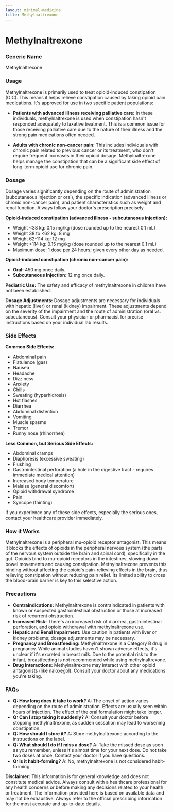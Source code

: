 ```yaml
---
layout: minimal-medicine
title: Methylnaltrexone
---
```


# Methylnaltrexone
### Generic Name
Methylnaltrexone

### Usage
Methylnaltrexone is primarily used to treat opioid-induced constipation (OIC).  This means it helps relieve constipation caused by taking opioid pain medications.  It's approved for use in two specific patient populations:

* **Patients with advanced illness receiving palliative care:**  In these individuals, methylnaltrexone is used when constipation hasn't responded adequately to laxative treatment.  This is a common issue for those receiving palliative care due to the nature of their illness and the strong pain medications often needed.

* **Adults with chronic non-cancer pain:** This includes individuals with chronic pain related to previous cancer or its treatment, who don't require frequent increases in their opioid dosage.  Methylnaltrexone helps manage the constipation that can be a significant side effect of long-term opioid use for chronic pain.

### Dosage

Dosage varies significantly depending on the route of administration (subcutaneous injection or oral), the specific indication (advanced illness or chronic non-cancer pain), and patient characteristics such as weight and renal function.  Always follow your doctor's prescription precisely.

**Opioid-induced constipation (advanced illness - subcutaneous injection):**

* Weight <38 kg: 0.15 mg/kg (dose rounded up to the nearest 0.1 mL)
* Weight 38 to <62 kg: 8 mg
* Weight 62-114 kg: 12 mg
* Weight >114 kg: 0.15 mg/kg (dose rounded up to the nearest 0.1 mL)
* Maximum dose: 1 dose per 24 hours; given every other day as needed.


**Opioid-induced constipation (chronic non-cancer pain):**

* **Oral:** 450 mg once daily.
* **Subcutaneous Injection:** 12 mg once daily.

**Pediatric Use:** The safety and efficacy of methylnaltrexone in children have not been established.

**Dosage Adjustments:**  Dosage adjustments are necessary for individuals with hepatic (liver) or renal (kidney) impairment.  These adjustments depend on the severity of the impairment and the route of administration (oral vs. subcutaneous). Consult your physician or pharmacist for precise instructions based on your individual lab results.


### Side Effects

**Common Side Effects:**

* Abdominal pain
* Flatulence (gas)
* Nausea
* Headache
* Dizziness
* Anxiety
* Chills
* Sweating (hyperhidrosis)
* Hot flashes
* Diarrhea
* Abdominal distention
* Vomiting
* Muscle spasms
* Tremor
* Runny nose (rhinorrhea)

**Less Common, but Serious Side Effects:**

* Abdominal cramps
* Diaphoresis (excessive sweating)
* Flushing
* Gastrointestinal perforation (a hole in the digestive tract - requires immediate medical attention)
* Increased body temperature
* Malaise (general discomfort)
* Opioid withdrawal syndrome
* Pain
* Syncope (fainting)

If you experience any of these side effects, especially the serious ones, contact your healthcare provider immediately.

### How it Works

Methylnaltrexone is a peripheral mu-opioid receptor antagonist.  This means it blocks the effects of opioids in the peripheral nervous system (the parts of the nervous system outside the brain and spinal cord), specifically in the gut.  Opioids bind to mu-opioid receptors in the intestines, slowing down bowel movements and causing constipation. Methylnaltrexone prevents this binding without affecting the opioid's pain-relieving effects in the brain, thus relieving constipation without reducing pain relief.  Its limited ability to cross the blood-brain barrier is key to this selective action.


### Precautions

* **Contraindications:** Methylnaltrexone is contraindicated in patients with known or suspected gastrointestinal obstruction or those at increased risk of recurrent obstruction.
* **Increased Risk:**  There's an increased risk of diarrhea, gastrointestinal perforation, and opioid withdrawal with methylnaltrexone use.
* **Hepatic and Renal Impairment:** Use caution in patients with liver or kidney problems; dosage adjustments may be necessary.
* **Pregnancy and Breastfeeding:** Methylnaltrexone is a Category B drug in pregnancy. While animal studies haven't shown adverse effects,  it's unclear if it's excreted in breast milk. Due to the potential risk to the infant, breastfeeding is not recommended while using methylnaltrexone.
* **Drug Interactions:**  Methylnaltrexone may interact with other opioid antagonists (like naloxegol). Consult your doctor about any medications you're taking.


### FAQs

* **Q: How long does it take to work?** A: The onset of action varies depending on the route of administration.  Effects are usually seen within hours of injection. The effect of the oral formulation might take longer.
* **Q: Can I stop taking it suddenly?** A:  Consult your doctor before stopping methylnaltrexone, as sudden cessation may lead to worsening constipation.
* **Q: How should I store it?** A: Store methylnaltrexone according to the instructions on the label.
* **Q: What should I do if I miss a dose?** A:  Take the missed dose as soon as you remember, unless it's almost time for your next dose. Do not take two doses at once. Contact your doctor if you have questions.
* **Q: Is it habit-forming?** A: No, methylnaltrexone is not considered habit-forming.


**Disclaimer:** This information is for general knowledge and does not constitute medical advice. Always consult with a healthcare professional for any health concerns or before making any decisions related to your health or treatment.  The information provided here is based on available data and may not be exhaustive. Always refer to the official prescribing information for the most accurate and up-to-date details.
